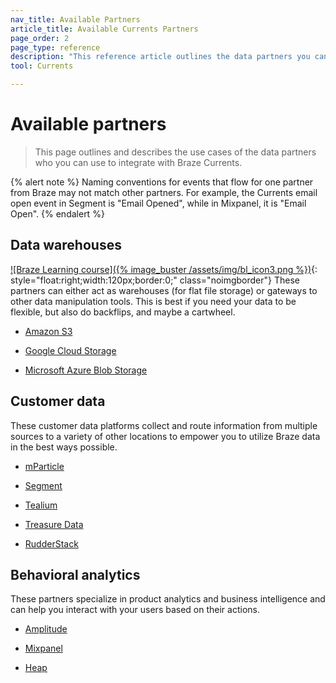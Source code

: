 ```yaml
---
nav_title: Available Partners
article_title: Available Currents Partners
page_order: 2
page_type: reference
description: "This reference article outlines the data partners you can use to integrate with Braze Currents, and their use cases."
tool: Currents

---
```


# Available partners

> This page outlines and describes the use cases of the data partners who you can use to integrate with Braze Currents.

{% alert note %}
Naming conventions for events that flow for one partner from Braze may not match other partners. For example, the Currents email open event in Segment is "Email Opened", while in Mixpanel, it is "Email Open".
{% endalert %}

## Data warehouses
[![Braze Learning course]({% image_buster /assets/img/bl_icon3.png %})](https://learning.braze.com/introduction-to-data-warehouses){: style="float:right;width:120px;border:0;" class="noimgborder"}
These partners can either act as warehouses (for flat file storage) or gateways to other data manipulation tools. This is best if you need your data to be flexible, but also do backflips, and maybe a cartwheel.

* [Amazon S3][1]

* [Google Cloud Storage][2]

* [Microsoft Azure Blob Storage][3]

## Customer data

These customer data platforms collect and route information from multiple sources to a variety of other locations to empower you to utilize Braze data in the best ways possible.

* [mParticle][6]

* [Segment][7]

* [Tealium][8]

* [Treasure Data][10]

* [RudderStack][9]


## Behavioral analytics

These partners specialize in product analytics and business intelligence and can help you interact with your users based on their actions.

* [Amplitude][4]

* [Mixpanel][5]

* [Heap][11]



[1]: {{site.baseurl}}/partners/data_and_infrastructure_agility/data_warehouses/amazon_s3/
[2]: {{site.baseurl}}/partners/data_and_infrastructure_agility/data_warehouses/google_cloud_storage_for_currents/
[3]: {{site.baseurl}}/partners/data_and_infrastructure_agility/data_warehouses/microsoft_azure_blob_storage_for_currents/
[4]: {{site.baseurl}}/partners/data_and_infrastructure_agility/analytics/amplitude/amplitude_for_currents/
[5]: {{site.baseurl}}/partners/insights/behavioral_analytics/mixpanel_for_currents/
[6]: {{site.baseurl}}/partners/data_and_infrastructure_agility/customer_data_platform/mParticle/mparticle_for_currents/
[7]: {{site.baseurl}}/partners/data_and_infrastructure_agility/customer_data_platform/segment/segment_for_currents/
[8]: {{site.baseurl}}/partners/data_and_infrastructure_agility/customer_data_platform/tealium/tealium_for_currents#tealium-for-currents
[9]: {{site.baseurl}}/partners/data_and_infrastructure_agility/customer_data_platform/rudderstack/rudderstack_for_currents/
[10]: {{site.baseurl}}/partners/data_and_infrastructure_agility/customer_data_platform/treasure_data/treasure_data_for_currents/
[11]: {{site.baseurl}}/partners/data_and_infrastructure_agility/cohort_import/heap/
